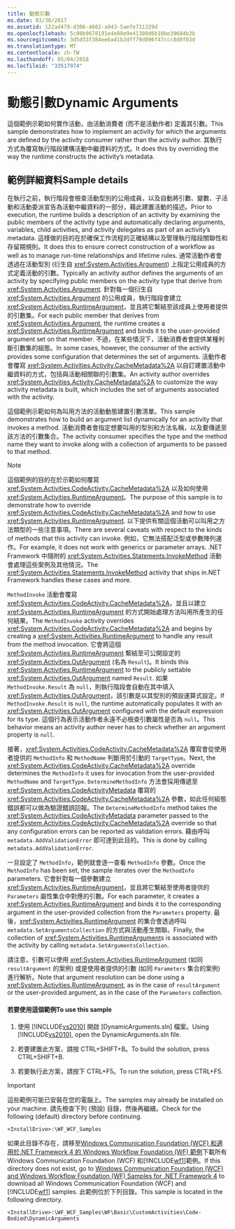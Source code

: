 ```yaml
---
title: 動態引數
ms.date: 03/30/2017
ms.assetid: 122ad479-d306-4602-a943-5aefe711329d
ms.openlocfilehash: 5c00b9678191e4e88e9e41380d6b10be39684b3b
ms.sourcegitcommit: 3d5d33f384eeba41b2dff79d096f47ccc8d8f03d
ms.translationtype: MT
ms.contentlocale: zh-TW
ms.lasthandoff: 05/04/2018
ms.locfileid: "33517974"
---
```

# <a name="dynamic-arguments"></a><span data-ttu-id="fb45c-102">動態引數</span><span class="sxs-lookup"><span data-stu-id="fb45c-102">Dynamic Arguments</span></span>
<span data-ttu-id="fb45c-103">這個範例示範如何實作活動，由活動消費者 (而不是活動作者) 定義其引數。</span><span class="sxs-lookup"><span data-stu-id="fb45c-103">This sample demonstrates how to implement an activity for which the arguments are defined by the activity consumer rather than the activity author.</span></span> <span data-ttu-id="fb45c-104">其執行方式為覆寫執行階段建構活動中繼資料的方式。</span><span class="sxs-lookup"><span data-stu-id="fb45c-104">It does this by overriding the way the runtime constructs the activity’s metadata.</span></span>  
  
## <a name="sample-details"></a><span data-ttu-id="fb45c-105">範例詳細資料</span><span class="sxs-lookup"><span data-stu-id="fb45c-105">Sample details</span></span>  
 <span data-ttu-id="fb45c-106">在執行之前，執行階段會檢查活動型別的公用成員，以及自動將引數、變數、子活動和活動委派宣告為活動中繼資料的一部分，藉此建置活動的描述。</span><span class="sxs-lookup"><span data-stu-id="fb45c-106">Prior to execution, the runtime builds a description of an activity by examining the public members of the activity type and automatically declaring arguments, variables, child activities, and activity delegates as part of an activity’s metadata.</span></span> <span data-ttu-id="fb45c-107">這樣做的目的在於確保工作流程的正確結構以及管理執行階段關聯性和存留期規則。</span><span class="sxs-lookup"><span data-stu-id="fb45c-107">It does this to ensure correct construction of a workflow as well as to manage run-time relationships and lifetime rules.</span></span> <span data-ttu-id="fb45c-108">通常活動作者會透過在活動型別 (衍生自 <xref:System.Activities.Argument>) 上指定公用成員的方式定義活動的引數。</span><span class="sxs-lookup"><span data-stu-id="fb45c-108">Typically an activity author defines the arguments of an activity by specifying public members on the activity type that derive from <xref:System.Activities.Argument>.</span></span> <span data-ttu-id="fb45c-109">針對每一個衍生自 <xref:System.Activities.Argument> 的公用成員，執行階段會建立 <xref:System.Activities.RuntimeArgument>，並且將它繫結至該成員上使用者提供的引數集。</span><span class="sxs-lookup"><span data-stu-id="fb45c-109">For each public member that derives from <xref:System.Activities.Argument>, the runtime creates a <xref:System.Activities.RuntimeArgument> and binds it to the user-provided argument set on that member.</span></span> <span data-ttu-id="fb45c-110">不過，在某些情況下，活動消費者會提供某種判斷引數集的組態。</span><span class="sxs-lookup"><span data-stu-id="fb45c-110">In some cases, however, the consumer of the activity provides some configuration that determines the set of arguments.</span></span> <span data-ttu-id="fb45c-111">活動作者會覆寫 <xref:System.Activities.Activity.CacheMetadata%2A> 以自訂建置活動中繼資料的方式，包括與活動相關聯的引數集。</span><span class="sxs-lookup"><span data-stu-id="fb45c-111">An activity author overrides <xref:System.Activities.Activity.CacheMetadata%2A> to customize the way activity metadata is built, which includes the set of arguments associated with the activity.</span></span>  
  
 <span data-ttu-id="fb45c-112">這個範例示範如何為叫用方法的活動動態建置引數清單。</span><span class="sxs-lookup"><span data-stu-id="fb45c-112">This sample demonstrates how to build an argument list dynamically for an activity that invokes a method.</span></span> <span data-ttu-id="fb45c-113">活動消費者會指定想要叫用的型別和方法名稱，以及要傳遞至該方法的引數集合。</span><span class="sxs-lookup"><span data-stu-id="fb45c-113">The activity consumer specifies the type and the method name they want to invoke along with a collection of arguments to be passed to that method.</span></span>  
  
> [!NOTE]
>  <span data-ttu-id="fb45c-114">這個範例的目的在於示範如何覆寫 <xref:System.Activities.CodeActivity.CacheMetadata%2A> 以及如何使用 <xref:System.Activities.RuntimeArgument>。</span><span class="sxs-lookup"><span data-stu-id="fb45c-114">The purpose of this sample is to demonstrate how to override <xref:System.Activities.CodeActivity.CacheMetadata%2A> and how to use <xref:System.Activities.RuntimeArgument>.</span></span> <span data-ttu-id="fb45c-115">以下提供有關這個活動可以叫用之方法類型的一些注意事項。</span><span class="sxs-lookup"><span data-stu-id="fb45c-115">There are several caveats with respect to the kinds of methods that this activity can invoke.</span></span> <span data-ttu-id="fb45c-116">例如，它無法搭配泛型或參數陣列運作。</span><span class="sxs-lookup"><span data-stu-id="fb45c-116">For example, it does not work with generics or parameter arrays.</span></span> <span data-ttu-id="fb45c-117">.NET Framework 中隨附的 <xref:System.Activities.Statements.InvokeMethod> 活動會處理這些案例及其他情況。</span><span class="sxs-lookup"><span data-stu-id="fb45c-117">The <xref:System.Activities.Statements.InvokeMethod> activity that ships in.NET Framework handles these cases and more.</span></span>  
  
 <span data-ttu-id="fb45c-118">`MethodInvoke` 活動會覆寫 <xref:System.Activities.CodeActivity.CacheMetadata%2A>，並且以建立 <xref:System.Activities.RuntimeArgument> 的方式開始處理方法叫用所產生的任何結果。</span><span class="sxs-lookup"><span data-stu-id="fb45c-118">The `MethodInvoke` activity overrides <xref:System.Activities.CodeActivity.CacheMetadata%2A> and begins by creating a <xref:System.Activities.RuntimeArgument> to handle any result from the method invocation.</span></span> <span data-ttu-id="fb45c-119">它會將這個 <xref:System.Activities.RuntimeArgument> 繫結至可公開設定的 <xref:System.Activities.OutArgument> (名為 `Result`)。</span><span class="sxs-lookup"><span data-stu-id="fb45c-119">It binds this <xref:System.Activities.RuntimeArgument> to the publicly settable <xref:System.Activities.OutArgument> named `Result`.</span></span> <span data-ttu-id="fb45c-120">如果 `MethodInvoke.Result` 為 `null`，則執行階段會自動在其中填入 <xref:System.Activities.OutArgument>，該引數是以其型別的預設運算式設定。</span><span class="sxs-lookup"><span data-stu-id="fb45c-120">If `MethodInvoke.Result` is `null`, the runtime automatically populates it with an <xref:System.Activities.OutArgument> configured with the default expression for its type.</span></span> <span data-ttu-id="fb45c-121">這個行為表示活動作者永遠不必檢查引數屬性是否為 `null`。</span><span class="sxs-lookup"><span data-stu-id="fb45c-121">This behavior means an activity author never has to check whether an argument property is `null`.</span></span>  
  
 <span data-ttu-id="fb45c-122">接著，<xref:System.Activities.CodeActivity.CacheMetadata%2A> 覆寫會從使用者提供的 `MethodInfo` 和 `MethodName` 判斷用於引動的 `TargetType`。</span><span class="sxs-lookup"><span data-stu-id="fb45c-122">Next, the <xref:System.Activities.CodeActivity.CacheMetadata%2A> override determines the `MethodInfo` it uses for invocation from the user-provided `MethodName` and `TargetType`.</span></span> <span data-ttu-id="fb45c-123">`DetermineMethodInfo` 方法會採用傳遞至 <xref:System.Activities.CodeActivityMetadata> 覆寫的 <xref:System.Activities.CodeActivity.CacheMetadata%2A> 參數，如此任何組態錯誤都可以做為驗證錯誤回報。</span><span class="sxs-lookup"><span data-stu-id="fb45c-123">The `DetermineMethodInfo` method takes the <xref:System.Activities.CodeActivityMetadata> parameter passed to the <xref:System.Activities.CodeActivity.CacheMetadata%2A> override so that any configuration errors can be reported as validation errors.</span></span> <span data-ttu-id="fb45c-124">藉由呼叫 `metadata.AddValidationError` 即可達到此目的。</span><span class="sxs-lookup"><span data-stu-id="fb45c-124">This is done by calling `metadata.AddValidationError`.</span></span>  
  
 <span data-ttu-id="fb45c-125">一旦設定了 `MethodInfo`，範例就會逐一查看 `MethodInfo` 參數。</span><span class="sxs-lookup"><span data-stu-id="fb45c-125">Once the `MethodInfo` has been set, the sample iterates over the `MethodInfo` parameters.</span></span> <span data-ttu-id="fb45c-126">它會針對每一個參數建立 <xref:System.Activities.RuntimeArgument>，並且將它繫結至使用者提供的 `Parameters` 屬性集合中對應的引數。</span><span class="sxs-lookup"><span data-stu-id="fb45c-126">For each parameter, it creates a <xref:System.Activities.RuntimeArgument> and binds it to the corresponding argument in the user-provided collection from the `Parameters` property.</span></span> <span data-ttu-id="fb45c-127">最後，<xref:System.Activities.RuntimeArgument> 的集合會透過呼叫 `metadata.SetArgumentsCollection` 的方式與活動產生關聯。</span><span class="sxs-lookup"><span data-stu-id="fb45c-127">Finally, the collection of <xref:System.Activities.RuntimeArgument>s is associated with the activity by calling `metadata.SetArgumentsCollection`.</span></span>  
  
 <span data-ttu-id="fb45c-128">請注意，引數可以使用 <xref:System.Activities.RuntimeArgument> (如同 `resultArgument` 的案例) 或是使用者提供的引數 (如同 `Parameters` 集合的案例) 進行解析。</span><span class="sxs-lookup"><span data-stu-id="fb45c-128">Note that argument resolution can be done using a <xref:System.Activities.RuntimeArgument>, as in the case of `resultArgument` or the user-provided argument, as in the case of the `Parameters` collection.</span></span>  
  
#### <a name="to-use-this-sample"></a><span data-ttu-id="fb45c-129">若要使用這個範例</span><span class="sxs-lookup"><span data-stu-id="fb45c-129">To use this sample</span></span>  
  
1.  <span data-ttu-id="fb45c-130">使用 [!INCLUDE[vs2010](../../../../includes/vs2010-md.md)] 開啟 [DynamicArguments.sln] 檔案。</span><span class="sxs-lookup"><span data-stu-id="fb45c-130">Using [!INCLUDE[vs2010](../../../../includes/vs2010-md.md)], open the DynamicArguments.sln file.</span></span>  
  
2.  <span data-ttu-id="fb45c-131">若要建置此方案，請按 CTRL+SHIFT+B。</span><span class="sxs-lookup"><span data-stu-id="fb45c-131">To build the solution, press CTRL+SHIFT+B.</span></span>  
  
3.  <span data-ttu-id="fb45c-132">若要執行此方案，請按下 CTRL+F5。</span><span class="sxs-lookup"><span data-stu-id="fb45c-132">To run the solution, press CTRL+F5.</span></span>  
  
> [!IMPORTANT]
>  <span data-ttu-id="fb45c-133">這些範例可能已安裝在您的電腦上。</span><span class="sxs-lookup"><span data-stu-id="fb45c-133">The samples may already be installed on your machine.</span></span> <span data-ttu-id="fb45c-134">請先檢查下列 (預設) 目錄，然後再繼續。</span><span class="sxs-lookup"><span data-stu-id="fb45c-134">Check for the following (default) directory before continuing.</span></span>  
>   
>  `<InstallDrive>:\WF_WCF_Samples`  
>   
>  <span data-ttu-id="fb45c-135">如果此目錄不存在，請移至[Windows Communication Foundation (WCF) 和適用於.NET Framework 4 的 Windows Workflow Foundation (WF) 範例](http://go.microsoft.com/fwlink/?LinkId=150780)下載所有 Windows Communication Foundation (WCF) 和[!INCLUDE[wf1](../../../../includes/wf1-md.md)]範例。</span><span class="sxs-lookup"><span data-stu-id="fb45c-135">If this directory does not exist, go to [Windows Communication Foundation (WCF) and Windows Workflow Foundation (WF) Samples for .NET Framework 4](http://go.microsoft.com/fwlink/?LinkId=150780) to download all Windows Communication Foundation (WCF) and [!INCLUDE[wf1](../../../../includes/wf1-md.md)] samples.</span></span> <span data-ttu-id="fb45c-136">此範例位於下列目錄。</span><span class="sxs-lookup"><span data-stu-id="fb45c-136">This sample is located in the following directory.</span></span>  
>   
>  `<InstallDrive>:\WF_WCF_Samples\WF\Basic\CustomActivities\Code-Bodied\DynamicArguments`